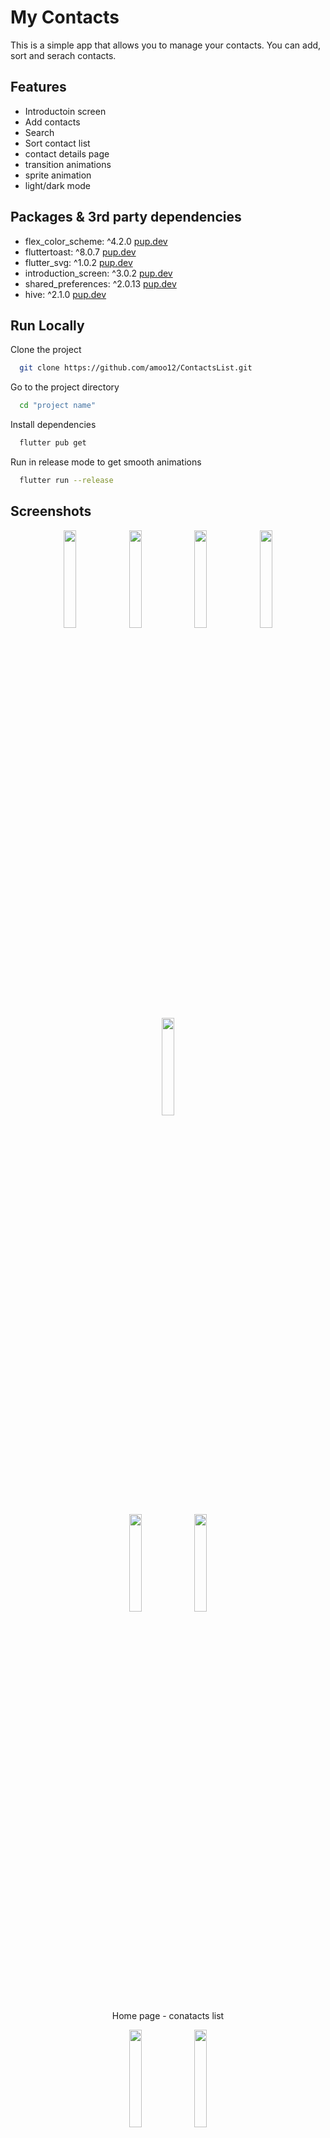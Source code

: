 
# My Contacts

This is a simple app that allows you to manage your contacts. You can add, sort and serach contacts.


## Features

- Introductoin screen
- Add contacts
- Search
- Sort contact list
- contact details page
- transition animations
- sprite animation
- light/dark mode
 
 
## Packages & 3rd party dependencies 


- flex_color_scheme: ^4.2.0 <a href='https://pub.dev/packages/flex_color_scheme' target=_blank>pup.dev</a>
- fluttertoast: ^8.0.7  <a href='https://pub.dev/packages/fluttertoast' target=_blank>pup.dev</a>
- flutter_svg: ^1.0.2  <a href='https://pub.dev/packages/flutter_svg' target=_blank>pup.dev</a>
- introduction_screen: ^3.0.2 <a href='https://pub.dev/packages/introduction_screen' target=_blank>pup.dev</a>
- shared_preferences: ^2.0.13 <a href='https://pub.dev/packages/shared_preferences' target=_blank>pup.dev</a>
- hive: ^2.1.0 <a href='https://pub.dev/packages/hive' target=_blank>pup.dev</a>

## Run Locally

Clone the project

```bash
  git clone https://github.com/amoo12/ContactsList.git
```

Go to the project directory

```bash
  cd "project name"
```

Install dependencies

```bash
  flutter pub get
```

Run in release mode to get smooth animations

```bash
  flutter run --release
```


## Screenshots

<div align="center">
<p align="center">
<img src="https://user-images.githubusercontent.com/49261542/162669323-1f717447-8ef7-44a5-8322-6bc16c4e35ce.png" width="20%" >
  <img src="https://user-images.githubusercontent.com/49261542/162669325-574bca09-fea1-46fc-91c0-139e62c2e594.png" width="20%" >
  <img src="https://user-images.githubusercontent.com/49261542/162669326-cd963d32-0eb7-4fa3-a38a-9fbf0d933b25.png" width="20%" >
  <img src="https://user-images.githubusercontent.com/49261542/162669327-0afa4c75-014b-4047-9174-b4b538f800a7.png" width="20%" >
  <img src="https://user-images.githubusercontent.com/49261542/162669330-7af2b73c-e7cb-4d37-a505-08e864dfc437.png" width="20%" >
</p>
</div>

<div align="center">
<img src="https://user-images.githubusercontent.com/49261542/162669321-da82f13a-fe44-438b-afe2-de8fff6e25a8.png" width="20%" >
<img src="https://user-images.githubusercontent.com/49261542/162669318-82e62d2f-0148-4a6e-a732-f04033fad3c1.png" width="20%" >
<p align="center">
  Home page - conatacts list
  </p>
</div>


<div align="center">
<img src="https://user-images.githubusercontent.com/49261542/162669333-ad1c774c-cb1a-43fa-9429-e7b114c10230.png" width="20%" >
<img src="https://user-images.githubusercontent.com/49261542/162669337-774e2762-cf53-448b-ba98-9403653729e4.png" width="20%" >
<p align="center">
  Adding new contact
  </p>
</div>


<div align="center">
<img src="https://user-images.githubusercontent.com/49261542/162669310-034094ff-18d6-42f3-a0db-b7efab355961.png" width="20%" >
 <img src="https://user-images.githubusercontent.com/49261542/162669341-e8775550-533e-4eec-9060-08333265a69b.png" width="20%" >  
  <p align="center">
  contact details page
  </p>
</div>


<div align="center">
<img src="https://user-images.githubusercontent.com/49261542/162669334-01aadf0a-85b4-4c0b-9569-37d3ba235436.png" width="20%" >
  <p align="center">
  Search page
  </p>
</div>
